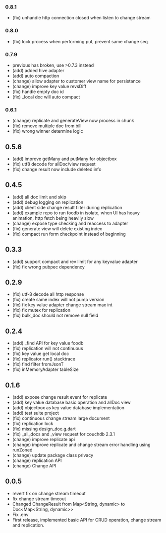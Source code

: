 ### 0.8.1
* (fix) unhandle http connection closed when listen to change stream

### 0.8.0
* (fix) lock process when performing put, prevent same change seq

### 0.7.9
* previous has broken, use >0.7.3 instead
* (add) added hive adapter
* (add) auto compaction
* (change) allow adapter to customer view name for persistance
* (change) improve key value revsDiff
* (fix) handle empty doc id
* (fix) _local doc will auto compact

### 0.6.1
* (change) replicate and generateView now process in chunk
* (fix) remove multiple doc from bill
* (fix) wrong winner determine logic

## 0.5.6
* (add) improve getMany and putMany for objectbox
* (fix) utf8 decode for allDoc/view request
* (fix) change result now include deleted info

## 0.4.5
* (add) all doc limit and skip
* (add) debug logging on replication
* (add) client side change result filter during replication
* (add) example repo to run foodb in isolate, when UI has heavy animation, http fetch being heavily slow
* (change) expose type checking and reaccess to adapter
* (fix) generate view will delete existing index
* (fix) compact run form checkpoint instead of beginning

## 0.3.3
* (add) support compact and rev limit for any keyvalue adapter
* (fix) fix wrong pubpec dependency

## 0.2.9
* (fix) utf-8 decode all http response
* (fix) create same index will not pump version
* (fix) fix key value adapter change stream max int
* (fix) fix mutex for replication
* (fix) bulk_doc should not remove null field

## 0.2.4
* (add) _find API for key value foodb
* (fix) replication will not continuous
* (fix) key value get local doc
* (fix) replicator run() stacktrace
* (fix) find filter fromJsonT
* (fix) inMemoryAdapter tableSize

## 0.1.6
* (add) expose change result event for replicate
* (add) key value database basic operation and allDoc view
* (add) objectbox as key value database implementation
* (add) test suite project
* (fix) continuous change stream large document
* (fix) replication lock
* (fix) missing design_doc.g.dart
* (fix) _all_docs and _view request for couchdb 2.3.1
* (change) improve replicate api
* (change) improve replicate and change stream error handling using runZoned
* (change) update package class privacy
* (change) replication API
* (change) Change API

## 0.0.5
* revert fix on change stream timeout
* fix change stream timeout
* Changed ChangeResult from Map<String, dynamic> to Doc<Map<String, dynamic>>
* Fix .env
* First release, implemented basic API for CRUD operation, change stream and replication.
